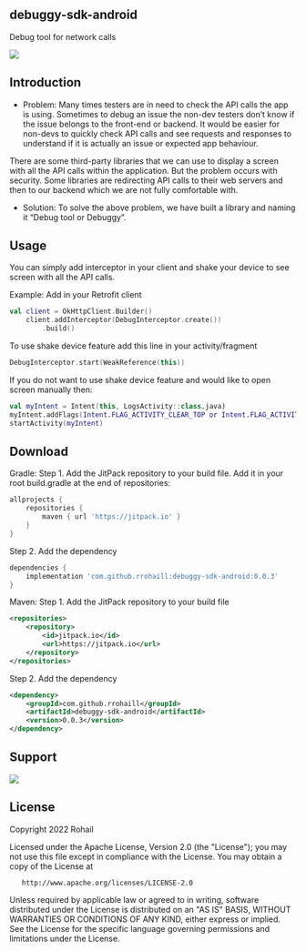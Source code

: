 debuggy-sdk-android
-------------
Debug tool for network calls

[![](https://jitpack.io/v/rrohaill/debuggy-sdk-android.svg)](https://jitpack.io/#rrohaill/debuggy-sdk-android)

Introduction
--------
* Problem: 
Many times testers are in need to check the API calls the app is using. Sometimes to debug an issue the non-dev testers don’t know if the issue belongs to the front-end or backend. It would be easier for non-devs to quickly check API calls and see requests and responses to understand if it is actually an issue or expected app behaviour.

There are some third-party libraries that we can use to display a screen with all the API calls within the application. But the problem occurs with security. Some libraries are redirecting API calls to their web servers and then to our backend which we are not fully comfortable with.

* Solution: 
To solve the above problem, we have built a library and naming it “Debug tool or Debuggy”.

Usage
--------
You can simply add interceptor in your client and shake your device to see screen with all the API calls.

Example:
Add in your Retrofit client
```kotlin
val client = OkHttpClient.Builder()
    client.addInterceptor(DebugInterceptor.create())
        .build()
```

To use shake device feature add this line in your activity/fragment
```kotlin
DebugInterceptor.start(WeakReference(this))
```

If you do not want to use shake device feature and would like to open screen manually then:
```kotlin
val myIntent = Intent(this, LogsActivity::class.java)
myIntent.addFlags(Intent.FLAG_ACTIVITY_CLEAR_TOP or Intent.FLAG_ACTIVITY_REORDER_TO_FRONT)
startActivity(myIntent)
```

Download
--------

Gradle:
Step 1. Add the JitPack repository to your build file.
Add it in your root build.gradle at the end of repositories:
```groovy
allprojects {
	repositories {
		maven { url 'https://jitpack.io' }
	}
}
```
Step 2. Add the dependency
```groovy
dependencies {
    implementation 'com.github.rrohaill:debuggy-sdk-android:0.0.3'
}
```

Maven:
Step 1. Add the JitPack repository to your build file
```xml
<repositories>
    <repository>
        <id>jitpack.io</id>
        <url>https://jitpack.io</url>
    </repository>
</repositories>
```
Step 2. Add the dependency
```xml
<dependency>
    <groupId>com.github.rrohaill</groupId>
    <artifactId>debuggy-sdk-android</artifactId>
    <version>0.0.3</version>
</dependency>
```

Support
-------
[![](https://giphy.com/gifs/buymeacoffee-creator-buy-me-a-coffee-support-7kZE0z52Sd9zSESzDA)](https://www.buymeacoffee.com/rrohaill)

License
-------
Copyright 2022 Rohail

   Licensed under the Apache License, Version 2.0 (the "License");
   you may not use this file except in compliance with the License.
   You may obtain a copy of the License at

       http://www.apache.org/licenses/LICENSE-2.0

   Unless required by applicable law or agreed to in writing, software
   distributed under the License is distributed on an "AS IS" BASIS,
   WITHOUT WARRANTIES OR CONDITIONS OF ANY KIND, either express or implied.
   See the License for the specific language governing permissions and
   limitations under the License.
